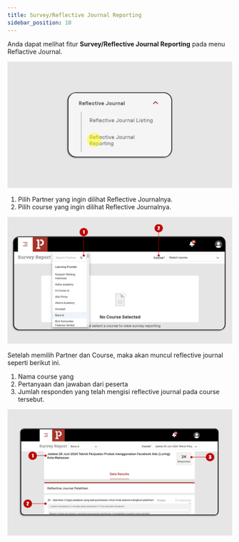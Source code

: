 ```yaml
---
title: Survey/Reflective Journal Reporting
sidebar_position: 10
---
```

Anda dapat melihat fitur **Survey/Reflective Journal Reporting** pada menu Reflactive Journal.

![](/img/survey-1.png)

1. Pilih Partner yang ingin dilihat Reflective Journalnya.
2. Pilih course yang ingin dilihat Reflective Journalnya.

![](/img/survey-2.png)

Setelah memilih Partner dan Course, maka akan muncul reflective journal seperti berikut ini.

1. Nama course yang 
2. Pertanyaan dan jawaban dari peserta
3. Jumlah responden yang telah mengisi reflective journal pada course tersebut.

![](/img/survey-3.png)
